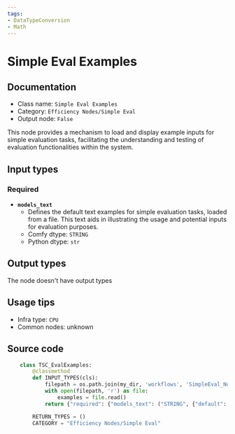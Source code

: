 ```yaml
---
tags:
- DataTypeConversion
- Math
---
```


# Simple Eval Examples
## Documentation
- Class name: `Simple Eval Examples`
- Category: `Efficiency Nodes/Simple Eval`
- Output node: `False`

This node provides a mechanism to load and display example inputs for simple evaluation tasks, facilitating the understanding and testing of evaluation functionalities within the system.
## Input types
### Required
- **`models_text`**
    - Defines the default text examples for simple evaluation tasks, loaded from a file. This text aids in illustrating the usage and potential inputs for evaluation purposes.
    - Comfy dtype: `STRING`
    - Python dtype: `str`
## Output types
The node doesn't have output types
## Usage tips
- Infra type: `CPU`
- Common nodes: unknown


## Source code
```python
    class TSC_EvalExamples:
        @classmethod
        def INPUT_TYPES(cls):
            filepath = os.path.join(my_dir, 'workflows', 'SimpleEval_Node_Examples.txt')
            with open(filepath, 'r') as file:
                examples = file.read()
            return {"required": {"models_text": ("STRING", {"default": examples, "multiline": True}), }, }

        RETURN_TYPES = ()
        CATEGORY = "Efficiency Nodes/Simple Eval"

```

